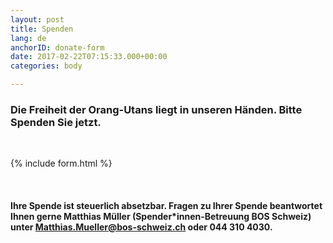 ```yaml
---
layout: post
title: Spenden
lang: de
anchorID: donate-form
date: 2017-02-22T07:15:33.000+00:00
categories: body

---
```

### Die Freiheit der Orang-Utans liegt in unseren Händen. Bitte Spenden Sie jetzt.

<br>

{% include form.html %}

<br>

#### Ihre Spende ist steuerlich absetzbar. Fragen zu Ihrer Spende beantwortet Ihnen gerne Matthias Müller (Spender*innen-Betreuung BOS Schweiz) unter [Matthias.Mueller@bos-schweiz.ch](mailto:Matthias.Mueller@bos-schweiz.ch) oder 044 310 4030.